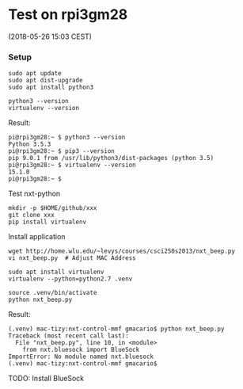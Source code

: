 # Test on rpi3gm28

(2018-05-26 15:03 CEST)

### Setup

```shell
sudo apt update 
sudo apt dist-upgrade
sudo apt install python3

python3 --version
virtualenv --version
```

Result:

```
pi@rpi3gm28:~ $ python3 --version
Python 3.5.3
pi@rpi3gm28:~ $ pip3 --version
pip 9.0.1 from /usr/lib/python3/dist-packages (python 3.5)
pi@rpi3gm28:~ $ virtualenv --version
15.1.0
pi@rpi3gm28:~ $
```

Test nxt-python

```
mkdir -p $HOME/github/xxx
git clone xxx
pip install virtualenv
```

Install application

```
wget http://home.wlu.edu/~levys/courses/csci250s2013/nxt_beep.py
vi nxt_beep.py  # Adjust MAC Address

sudo apt install virtualenv
virtualenv --python=python2.7 .venv

source .venv/bin/activate
python nxt_beep.py
```

Result:

```
(.venv) mac-tizy:nxt-control-mmf gmacario$ python nxt_beep.py
Traceback (most recent call last):
  File "nxt_beep.py", line 10, in <module>
    from nxt.bluesock import BlueSock
ImportError: No module named nxt.bluesock
(.venv) mac-tizy:nxt-control-mmf gmacario$
```

TODO: Install BlueSock

<!-- EOF -->
